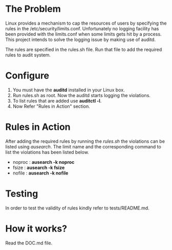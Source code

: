 The Problem
============

Linux provides a mechanism to cap the resources of users by specifying the rules in the /etc/security/limits.conf. Unfortunately no logging facility has been provided with the limits.conf when some limits gets hit by a process. This project intends to solve the logging issue by making use of auditd.

The rules are specified in the rules.sh file. Run that file to add the required rules to audit system.

Configure
=========

1. You must have the **auditd** installed in your Linux box.
2. Run rules.sh as root. Now the auditd starts logging the violations.
3. To list rules that are added use **auditctl -l**.
4. Now Refer "Rules in Action" section.

Rules in Action
===============

After adding the required rules by running the *rules.sh* the violations can be listed using *ausearch*. The limit name and the corresponding command to list the violations has been listed below.

* noproc : **ausearch -k noproc**
* fsize : **ausearch -k fsize**
* nofile : **ausearch -k nofile**


Testing
=======
In order to test the validity of rules kindly refer to tests/README.md.

How it works?
============

Read the DOC.md file.
